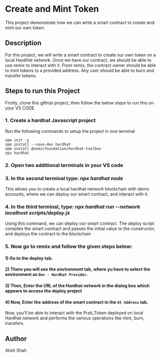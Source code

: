 # Create and Mint Token

This project demonstrate how we can write a smart contract to create and mint our own token.

## Description
For this project, we will write a smart contract to create our own token on a local HardHat network. Once we have our contract, we should be able to use remix to interact with it. From remix, the contract owner should be able to mint tokens to a provided address. Any user should be able to burn and transfer tokens.

## Steps to run this Project
Firstly, clone this github project, then follow the below steps to run this on your VS CODE.


 ### 1. Create a hardhat Javascript project

Run the following commands to setup the project in one terminal

```
npm init -y
npm install --save-dev hardhat
npm install @nomicfoundation/hardhat-toolbox
npx hardhat
```
 
 ### 2. Open two additional terminals in your VS code
 
 ### 3. In the second terminal type: *npx hardhat node*
  This allows you to create a local hardhat network blockchain with demo accounts, where we can deploy our smart contract, and interact with it.
 
 ### 4. In the third terminal, type: *npx hardhat run --network localhost scripts/deploy.js*
  Using this command, we can deploy our smart contract. The deploy script compiles the smart contract and passes the initial value to the constructor, and deploys 
  the contract to the blockchain
  
 ### 5. Now go to remix and follow the given steps below:
#### 1) Go to the deploy tab.
#### 2) There you will see the environment tab, where yu have to select the environment as `Dev - Hardhat Provider`.
#### 3) Then, Enter the URL of the Hardhat network in the dialog box which appears to access the deploy project
#### 4) Now, Enter the address of the smart contract in the `At Address` tab.

Now, you'll be able to interact with the Prati_Token deployed on local Hardhat network and performs the various operations like mint, burn, transfers. 


## Author

Atish Shah


